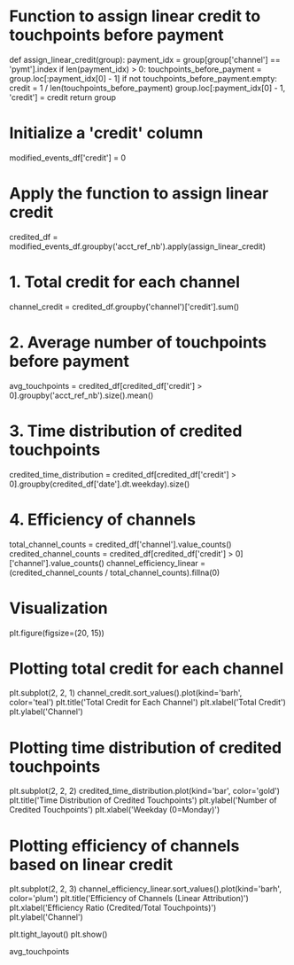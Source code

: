 # Function to assign linear credit to touchpoints before payment
def assign_linear_credit(group):
    payment_idx = group[group['channel'] == 'pymt'].index
    if len(payment_idx) > 0:
        touchpoints_before_payment = group.loc[:payment_idx[0] - 1]
        if not touchpoints_before_payment.empty:
            credit = 1 / len(touchpoints_before_payment)
            group.loc[:payment_idx[0] - 1, 'credit'] = credit
    return group

# Initialize a 'credit' column
modified_events_df['credit'] = 0

# Apply the function to assign linear credit
credited_df = modified_events_df.groupby('acct_ref_nb').apply(assign_linear_credit)

# 1. Total credit for each channel
channel_credit = credited_df.groupby('channel')['credit'].sum()

# 2. Average number of touchpoints before payment
avg_touchpoints = credited_df[credited_df['credit'] > 0].groupby('acct_ref_nb').size().mean()

# 3. Time distribution of credited touchpoints
credited_time_distribution = credited_df[credited_df['credit'] > 0].groupby(credited_df['date'].dt.weekday).size()

# 4. Efficiency of channels
total_channel_counts = credited_df['channel'].value_counts()
credited_channel_counts = credited_df[credited_df['credit'] > 0]['channel'].value_counts()
channel_efficiency_linear = (credited_channel_counts / total_channel_counts).fillna(0)

# Visualization
plt.figure(figsize=(20, 15))

# Plotting total credit for each channel
plt.subplot(2, 2, 1)
channel_credit.sort_values().plot(kind='barh', color='teal')
plt.title('Total Credit for Each Channel')
plt.xlabel('Total Credit')
plt.ylabel('Channel')

# Plotting time distribution of credited touchpoints
plt.subplot(2, 2, 2)
credited_time_distribution.plot(kind='bar', color='gold')
plt.title('Time Distribution of Credited Touchpoints')
plt.ylabel('Number of Credited Touchpoints')
plt.xlabel('Weekday (0=Monday)')

# Plotting efficiency of channels based on linear credit
plt.subplot(2, 2, 3)
channel_efficiency_linear.sort_values().plot(kind='barh', color='plum')
plt.title('Efficiency of Channels (Linear Attribution)')
plt.xlabel('Efficiency Ratio (Credited/Total Touchpoints)')
plt.ylabel('Channel')

plt.tight_layout()
plt.show()

avg_touchpoints
